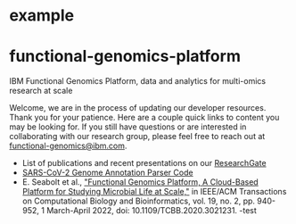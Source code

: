 example
=======

# functional-genomics-platform
IBM Functional Genomics Platform, data and analytics for multi-omics research at scale

Welcome, we are in the process of updating our developer resources. Thank you for your patience. Here are a couple quick links to content you may be looking for. If you still have questions or are interested in collaborating with our research group, please feel free to reach out at functional-genomics@ibm.com.

- List of publications and recent presentations on our [ResearchGate](https://www.researchgate.net/project/IBM-Functional-Genomics-Platform-formerly-OMXWare)
- [SARS-CoV-2 Genome Annotation Parser Code](https://github.com/IBM/omxware-getting-started/tree/master/SARS-CoV-2_parser)
- E. Seabolt et al., ["Functional Genomics Platform, A Cloud-Based Platform for Studying Microbial Life at Scale,"](https://ieeexplore.ieee.org/document/9184986) in IEEE/ACM Transactions on Computational Biology and Bioinformatics, vol. 19, no. 2, pp. 940-952, 1 March-April 2022, doi: 10.1109/TCBB.2020.3021231.
-test
